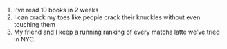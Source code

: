 1. I've read 10 books in 2 weeks
2. I can crack my toes like people crack their knuckles without even touching them
3. My friend and I keep a running ranking of every matcha latte we’ve tried in NYC.
